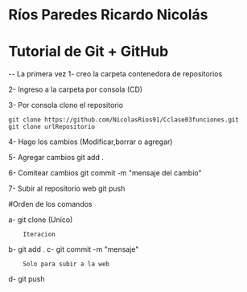 # Ríos Paredes Ricardo Nicolás
# Tutorial de Git + GitHub

-- La primera vez
1- creo la carpeta contenedora de repositorios

2- Ingreso a la carpeta por consola (CD)

3- Por consola clono el repositorio 

    git clone https://github.com/NicolasRios91/Cclase03funciones.git
    git clone urlRepositorio

4- Hago los cambios (Modificar,borrar o agregar)

5- Agregar cambios
    git add .

6- Comitear cambios
    git commit -m "mensaje del cambio"

7- Subir al repositorio web
    git push


#Orden de los comandos

a- git clone (Unico)

        Iteracion

b- git add .
c- git commit -m "mensaje"

        Solo para subir a la web

d- git push
